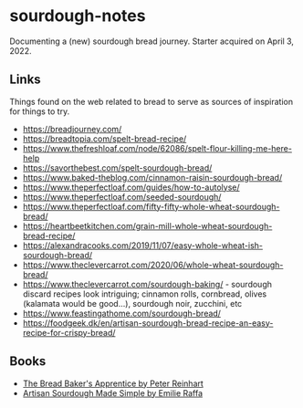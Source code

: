 # sourdough-notes

Documenting a (new) sourdough bread journey. Starter acquired on April 3, 2022.

## Links

Things found on the web related to bread to serve as sources of inspiration for things to try.

- https://breadjourney.com/
- https://breadtopia.com/spelt-bread-recipe/
- https://www.thefreshloaf.com/node/62086/spelt-flour-killing-me-here-help
- https://savorthebest.com/spelt-sourdough-bread/
- https://www.baked-theblog.com/cinnamon-raisin-sourdough-bread/
- https://www.theperfectloaf.com/guides/how-to-autolyse/
- https://www.theperfectloaf.com/seeded-sourdough/
- https://www.theperfectloaf.com/fifty-fifty-whole-wheat-sourdough-bread/
- https://heartbeetkitchen.com/grain-mill-whole-wheat-sourdough-bread-recipe/
- https://alexandracooks.com/2019/11/07/easy-whole-wheat-ish-sourdough-bread/
- https://www.theclevercarrot.com/2020/06/whole-wheat-sourdough-bread/
- https://www.theclevercarrot.com/sourdough-baking/ - sourdough discard recipes look intriguing; cinnamon rolls, cornbread, olives (kalamata would be good...), sourdough noir, zucchini, etc
- https://www.feastingathome.com/sourdough-bread/
- https://foodgeek.dk/en/artisan-sourdough-bread-recipe-an-easy-recipe-for-crispy-bread/

## Books

- [The Bread Baker's Apprentice by Peter Reinhart](https://www.amazon.com/Bread-Bakers-Apprentice-15th-Anniversary/dp/1607748657/)
- [Artisan Sourdough Made Simple by Emilie Raffa](https://www.amazon.com/Artisan-Sourdough-Made-Simple-Handcrafted/dp/1624144292/)
